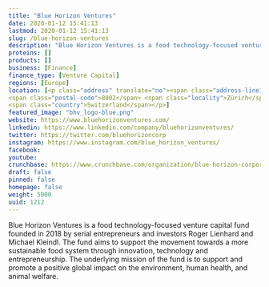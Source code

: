 ```yaml
---
title: "Blue Horizon Ventures"
date: 2020-01-12 15:41:13
lastmod: 2020-01-12 15:41:13
slug: /blue-horizon-ventures
description: "Blue Horizon Ventures is a food technology-focused venture capital fund founded in 2018 by serial entrepreneurs and investors Roger Lienhard and Michael Kleindl. The fund aims to support the movement towards a more sustainable food system through innovation, technology and entrepreneurship. The underlying mission of the fund is to support and promote a positive global impact on the environment, human health, and animal welfare."
proteins: []
products: []
business: [Finance]
finance_type: [Venture Capital]
regions: [Europe]
location: [<p class="address" translate="no"><span class="address-line1">Tödistrasse</span><br>
<span class="postal-code">8002</span> <span class="locality">Zürich</span><br>
<span class="country">Switzerland</span></p>]
featured_image: "bhv_logo-blue.png"
website: https://www.bluehorizonventures.com/
linkedin: https://www.linkedin.com/company/bluehorizonventures/
twitter: https://twitter.com/bluehorizoncorp
instagram: https://www.instagram.com/blue_horizon_ventures/
facebook: 
youtube: 
crunchbase: https://www.crunchbase.com/organization/blue-horizon-corporation
draft: false
pinned: false
homepage: false
weight: 5000
uuid: 1212
---
```

Blue Horizon Ventures is a food technology-focused venture capital fund founded in 2018 by serial entrepreneurs and investors Roger Lienhard and Michael Kleindl. The fund aims to support the movement towards a more sustainable food system through innovation, technology and entrepreneurship. The underlying mission of the fund is to support and promote a positive global impact on the environment, human health, and animal welfare.
